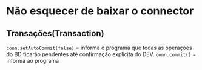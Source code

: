 # Não esquecer de baixar o connector
## Transações(Transaction)

`conn.setAutoCommit(false)` = informa o programa que todas as operações do BD ficarão pendentes até confirmação explicita do DEV.
`conn.commit()` = informa ao programa

